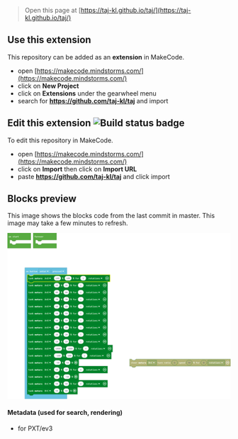 > Open this page at [https://taj-kl.github.io/taj/](https://taj-kl.github.io/taj/)

## Use this extension

This repository can be added as an **extension** in MakeCode.

* open [https://makecode.mindstorms.com/](https://makecode.mindstorms.com/)
* click on **New Project**
* click on **Extensions** under the gearwheel menu
* search for **https://github.com/taj-kl/taj** and import

## Edit this extension ![Build status badge](https://github.com/taj-kl/taj/workflows/MakeCode/badge.svg)

To edit this repository in MakeCode.

* open [https://makecode.mindstorms.com/](https://makecode.mindstorms.com/)
* click on **Import** then click on **Import URL**
* paste **https://github.com/taj-kl/taj** and click import

## Blocks preview

This image shows the blocks code from the last commit in master.
This image may take a few minutes to refresh.

![A rendered view of the blocks](https://github.com/taj-kl/taj/raw/master/.github/makecode/blocks.png)

#### Metadata (used for search, rendering)

* for PXT/ev3
<script src="https://makecode.com/gh-pages-embed.js"></script><script>makeCodeRender("{{ site.makecode.home_url }}", "{{ site.github.owner_name }}/{{ site.github.repository_name }}");</script>
